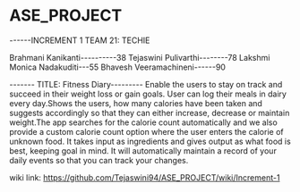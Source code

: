 # ASE_PROJECT
------INCREMENT 1
                     TEAM 21: TECHIE
                     
Brahmani Kanikanti----------38
Tejaswini Pulivarthi--------78
Lakshmi Monica Nadakuditi---55
Bhavesh Veeramachineni------90

------- TITLE: Fitness Diary---------
Enable the users to stay on track and succeed in their weight loss or gain goals. User can log their meals in dairy every day.Shows the users, how many calories have been taken and suggests accordingly so that they can either increase, decrease or maintain weight.The app searches for the calorie count automatically and we also provide a custom calorie count option where the user enters the calorie of unknown food. It takes input as ingredients and gives output as what food is best, keeping goal in mind. It will automatically maintain a record of your daily events so that you can track your changes.

wiki link:  https://github.com/Tejaswini94/ASE_PROJECT/wiki/Increment-1
